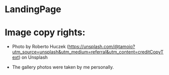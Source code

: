 # LandingPage

# Image copy rights:
- Photo by Roberto Huczek (https://unsplash.com/@tamoio?utm_source=unsplash&utm_medium=referral&utm_content=creditCopyText) on Unsplash

- The gallery photos were taken by me personally.


  
